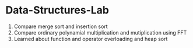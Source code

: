 # Data-Structures-Lab
1.  Compare merge sort and insertion sort 
2.  Compare ordinary polynamial multiplication and mutiplication using FFT
3. Learned about function and operator overloading and heap sort
